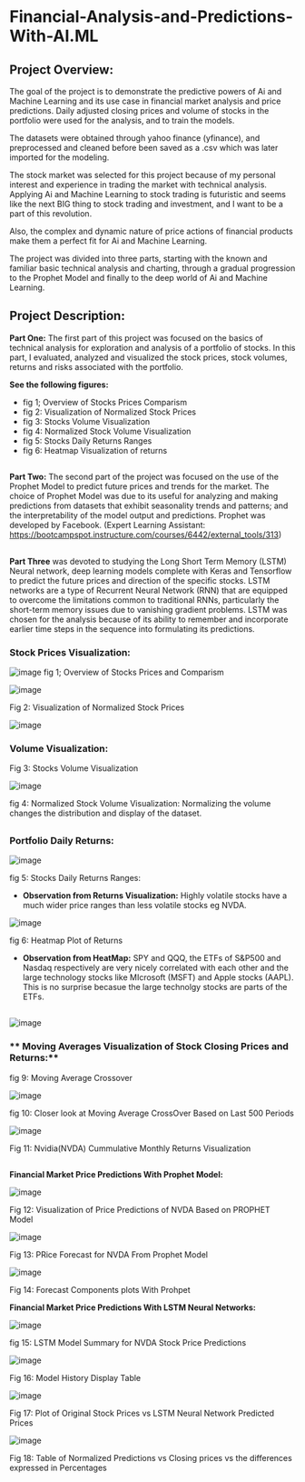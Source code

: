 # Financial-Analysis-and-Predictions-With-AI.ML

## **Project Overview:**

The goal of the project is to demonstrate the predictive powers of Ai and Machine Learning and its use case in financial market analysis and price predictions. Daily adjusted closing prices and volume of stocks in the portfolio were used for the analysis, and to train the models.

The datasets were obtained through yahoo finance (yfinance), and preprocessed and cleaned before been saved as a .csv which was later imported for the modeling.

The stock market was selected for this project because of my personal interest and experience in trading the market with technical analysis. Applying Ai and Machine Learning to stock trading is futuristic and seems like the next BIG thing to stock trading and investment, and I want to be a part of this revolution. 

Also, the complex and dynamic nature of price actions of financial products make them a perfect fit for Ai and Machine Learning.

The project was divided into three parts, starting with the known and familiar basic technical analysis and charting, through a gradual progression to the Prophet Model and finally to the deep world of Ai and Machine Learning.


## **Project Description:**

**Part One:** The first part of this project was focused on the basics of technical analysis for exploration and analysis of a portfolio of stocks. In this part, I evaluated, analyzed and visualized the stock prices, stock volumes, returns and risks associated with the portfolio. 

**See the following figures:** 
* fig 1; Overview of Stocks Prices Comparism 
* fig 2: Visualization of Normalized Stock Prices
* fig 3: Stocks Volume Visualization
* fig 4: Normalized Stock Volume Visualization
* fig 5: Stocks Daily Returns Ranges
* fig 6: Heatmap Visualization of returns 
##

**Part Two:** The second part of the project was focused on the use of the Prophet Model to predict future prices and trends for the market. The choice of Prophet Model was due to its useful for analyzing and making predictions from datasets that exhibit seasonality trends and patterns; and the interpretability of the model output and predictions. Prophet  was developed by Facebook.
(Expert Learning Assistant: https://bootcampspot.instructure.com/courses/6442/external_tools/313)



##
**Part Three** was devoted to studying the Long Short Term Memory (LSTM) Neural network, deep learning models complete with Keras and Tensorflow to predict the future prices and direction of the specific stocks. LSTM networks are a type of Recurrent Neural Network (RNN) that are equipped to overcome the limitations common to traditional RNNs, particularly the short-term memory issues due to vanishing gradient problems. LSTM was chosen for the analysis because of its ability to remember and incorporate earlier time steps in the sequence into formulating its predictions.


### **Stock Prices Visualization:**

![image](https://github.com/user-attachments/assets/2a42ed28-96d5-42a2-bb91-2c48f9b54afd)
fig 1; Overview of Stocks Prices and Comparism

![image](https://github.com/user-attachments/assets/e3a72b15-6143-4f9a-a13d-676c4413381e)

Fig 2: Visualization of Normalized Stock Prices

![image](https://github.com/user-attachments/assets/78dbf2c8-58e2-4c97-84c3-48cff83754dd)


### **Volume Visualization:**

Fig 3: Stocks Volume Visualization

![image](https://github.com/user-attachments/assets/739f8577-8620-44b8-a29c-d6a2a2f9a4b9)

fig 4: Normalized Stock Volume Visualization: Normalizing the volume changes the distribution and display of the dataset. 

##
### **Portfolio Daily Returns:**

![image](https://github.com/user-attachments/assets/97c8e6f7-d8db-4d5f-92cf-b56040f06d90)

fig 5: Stocks Daily Returns Ranges:
* **Observation from Returns Visualization:** Highly volatile stocks have a much wider price ranges than less volatile stocks eg NVDA.


![image](https://github.com/user-attachments/assets/82c8acb5-6ea4-4d9a-ace7-8cb1f0ca9b38)

fig 6: Heatmap Plot of Returns
* **Observation from HeatMap:** SPY and QQQ, the ETFs of S&P500 and Nasdaq respectively are very nicely correlated with each other and the large technology stocks like MIcrosoft (MSFT) and Apple stocks (AAPL). This is no surprise becasue the large technolgy stocks are parts of the ETFs.
##

![image](https://github.com/user-attachments/assets/8fe76c2b-9a95-40b6-9d27-31d90bb48763)

### ** Moving Averages Visualization of Stock Closing Prices and Returns:**

fig 9: Moving Average Crossover

![image](https://github.com/user-attachments/assets/f8001bd4-031e-46ee-bc3a-f94778e1f233)

fig 10: Closer look at Moving Average CrossOver Based on Last 500 Periods

![image](https://github.com/user-attachments/assets/6dc4fb9c-d58a-4924-9340-b56559c0e6f2)

Fig 11: Nvidia(NVDA) Cummulative Monthly Returns Visualization 
##

**Financial Market Price Predictions With Prophet Model:**

![image](https://github.com/user-attachments/assets/b49b8a5c-f1c2-421a-b5ce-5ac29e3550f9)


Fig 12: Visualization of Price Predictions of NVDA Based on PROPHET Model

![image](https://github.com/user-attachments/assets/0ec53bb5-4ac5-4809-be51-30849227151f)

Fig 13: PRice Forecast for NVDA From Prophet Model  

![image](https://github.com/user-attachments/assets/36fd11d1-653c-48a0-9b01-a647f2e3c3d4)

Fig 14: Forecast Components plots With Prohpet

**Financial Market Price Predictions With LSTM Neural Networks:**

![image](https://github.com/user-attachments/assets/61e3a609-74b0-4f3f-ac0c-ff22348fd6db)

fig 15: LSTM Model Summary for NVDA Stock Price Predictions

![image](https://github.com/user-attachments/assets/c1d22d35-d7a3-4691-81ce-3f6243cf4891)

Fig 16: Model History Display Table

![image](https://github.com/user-attachments/assets/e0f97eeb-c208-4a4a-8618-9585d6847827)

Fig 17: Plot of Original Stock Prices vs LSTM Neural Network Predicted Prices

![image](https://github.com/user-attachments/assets/8907dec2-7e06-4a6a-86a4-c20bf60adb5c)

Fig 18: Table of Normalized Predictions vs Closing prices vs the differences expressed in Percentages

